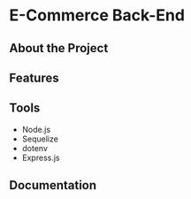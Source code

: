 # E-Commerce Back-End

## About the Project

## Features

## Tools

* Node.js
* Sequelize
* dotenv
* Express.js


## Documentation